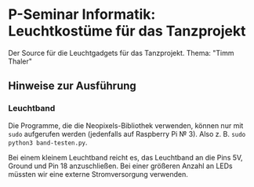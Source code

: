 # P-Seminar Informatik: Leuchtkostüme für das Tanzprojekt
Der Source für die Leuchtgadgets für das Tanzprojekt.
Thema: "Timm Thaler"
## Hinweise zur Ausführung
### Leuchtband
Die Programme, die die Neopixels-Bibliothek verwenden, können nur mit `sudo` aufgerufen werden (jedenfalls auf Raspberry Pi № 3). Also z. B. `sudo python3 band-testen.py`.

Bei einem kleinem Leuchtband reicht es, das Leuchtband an die Pins 5V, Ground und Pin 18 anzuschließen. Bei einer größeren Anzahl an LEDs müssten wir eine externe Stromversorgung verwenden.
